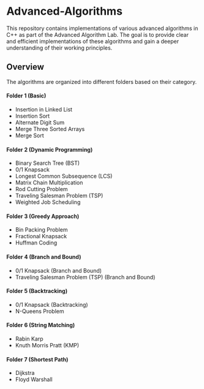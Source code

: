 # Advanced-Algorithms

This repository contains implementations of various advanced algorithms in C++ as part of the Advanced Algorithm Lab. The goal is to provide clear and efficient implementations of these algorithms and gain a deeper understanding of their working principles.


## Overview

The algorithms are organized into different folders based on their category.

#### Folder 1 (Basic)
- Insertion in Linked List  
- Insertion Sort  
- Alternate Digit Sum  
- Merge Three Sorted Arrays  
- Merge Sort  

#### Folder 2 (Dynamic Programming)
- Binary Search Tree (BST)  
- 0/1 Knapsack  
- Longest Common Subsequence (LCS)  
- Matrix Chain Multiplication  
- Rod Cutting Problem  
- Traveling Salesman Problem (TSP)  
- Weighted Job Scheduling  

#### Folder 3 (Greedy Approach)
- Bin Packing Problem  
- Fractional Knapsack  
- Huffman Coding  

#### Folder 4 (Branch and Bound)
- 0/1 Knapsack (Branch and Bound)  
- Traveling Salesman Problem (TSP) (Branch and Bound)  

#### Folder 5 (Backtracking)
- 0/1 Knapsack (Backtracking)  
- N-Queens Problem  

#### Folder 6 (String Matching)
- Rabin Karp
- Knuth Morris Pratt (KMP)

#### Folder 7 (Shortest Path)
- Dijkstra
- Floyd Warshall
 
